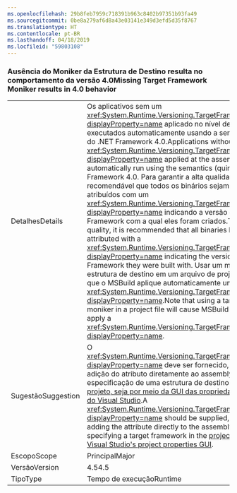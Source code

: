 ```yaml
---
ms.openlocfilehash: 29b8feb7959c718391b963c8402b97351b93fa49
ms.sourcegitcommit: 0be8a279af6d8a43e03141e349d3efd5d35f8767
ms.translationtype: HT
ms.contentlocale: pt-BR
ms.lasthandoff: 04/18/2019
ms.locfileid: "59803108"
---
```

### <a name="missing-target-framework-moniker-results-in-40-behavior"></a><span data-ttu-id="69e8e-101">Ausência do Moniker da Estrutura de Destino resulta no comportamento da versão 4.0</span><span class="sxs-lookup"><span data-stu-id="69e8e-101">Missing Target Framework Moniker results in 4.0 behavior</span></span>

|   |   |
|---|---|
|<span data-ttu-id="69e8e-102">Detalhes</span><span class="sxs-lookup"><span data-stu-id="69e8e-102">Details</span></span>|<span data-ttu-id="69e8e-103">Os aplicativos sem um <xref:System.Runtime.Versioning.TargetFrameworkAttribute?displayProperty=name> aplicado no nível de assembly serão executados automaticamente usando a semântica (quirks) do .NET Framework 4.0.</span><span class="sxs-lookup"><span data-stu-id="69e8e-103">Applications without a <xref:System.Runtime.Versioning.TargetFrameworkAttribute?displayProperty=name> applied at the assembly level will automatically run using the semantics (quirks) of the .NET Framework 4.0.</span></span> <span data-ttu-id="69e8e-104">Para garantir a alta qualidade, é recomendável que todos os binários sejam explicitamente atribuídos com um <xref:System.Runtime.Versioning.TargetFrameworkAttribute?displayProperty=name> indicando a versão do .NET Framework com a qual eles foram criados.</span><span class="sxs-lookup"><span data-stu-id="69e8e-104">To ensure high quality, it is recommended that all binaries be explicitly attributed with a <xref:System.Runtime.Versioning.TargetFrameworkAttribute?displayProperty=name> indicating the version of the .NET Framework they were built with.</span></span> <span data-ttu-id="69e8e-105">Usar um moniker da estrutura de destino em um arquivo de projeto fará com que o MSBuild aplique automaticamente um <xref:System.Runtime.Versioning.TargetFrameworkAttribute?displayProperty=name>.</span><span class="sxs-lookup"><span data-stu-id="69e8e-105">Note that using a target framework moniker in a project file will cause MSBuild to automatically apply a <xref:System.Runtime.Versioning.TargetFrameworkAttribute?displayProperty=name>.</span></span>|
|<span data-ttu-id="69e8e-106">Sugestão</span><span class="sxs-lookup"><span data-stu-id="69e8e-106">Suggestion</span></span>|<span data-ttu-id="69e8e-107">O <xref:System.Runtime.Versioning.TargetFrameworkAttribute?displayProperty=name> deve ser fornecido, seja por meio da adição do atributo diretamente ao assembly ou da especificação de uma estrutura de destino no [arquivo de projeto, seja por meio da GUI das propriedades do projeto do Visual Studio](https://devblogs.microsoft.com/visualstudio/visual-studio-managed-multi-targeting-part-1-concepts-target-framework-moniker-target-framework/).</span><span class="sxs-lookup"><span data-stu-id="69e8e-107">A <xref:System.Runtime.Versioning.TargetFrameworkAttribute?displayProperty=name> should be supplied, either through adding the attribute directly to the assembly or by specifying a target framework in the [project file or through Visual Studio's project properties GUI](https://devblogs.microsoft.com/visualstudio/visual-studio-managed-multi-targeting-part-1-concepts-target-framework-moniker-target-framework/).</span></span>|
|<span data-ttu-id="69e8e-108">Escopo</span><span class="sxs-lookup"><span data-stu-id="69e8e-108">Scope</span></span>|<span data-ttu-id="69e8e-109">Principal</span><span class="sxs-lookup"><span data-stu-id="69e8e-109">Major</span></span>|
|<span data-ttu-id="69e8e-110">Versão</span><span class="sxs-lookup"><span data-stu-id="69e8e-110">Version</span></span>|<span data-ttu-id="69e8e-111">4.5</span><span class="sxs-lookup"><span data-stu-id="69e8e-111">4.5</span></span>|
|<span data-ttu-id="69e8e-112">Tipo</span><span class="sxs-lookup"><span data-stu-id="69e8e-112">Type</span></span>|<span data-ttu-id="69e8e-113">Tempo de execução</span><span class="sxs-lookup"><span data-stu-id="69e8e-113">Runtime</span></span>|
